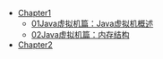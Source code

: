 * [Chapter1](README.md)
  * [01Java虚拟机篇：Java虚拟机概述](/doc/Java虚拟机篇/01Java虚拟机篇：Java虚拟机概述.md)
  * [02Java虚拟机篇：内存结构](/doc/Java虚拟机篇/01Java虚拟机篇：内存结构.md)
* [Chapter2](chapter2/README.md)